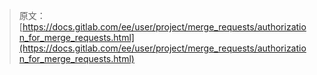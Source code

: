 > 原文：[https://docs.gitlab.com/ee/user/project/merge_requests/authorization_for_merge_requests.html](https://docs.gitlab.com/ee/user/project/merge_requests/authorization_for_merge_requests.html)